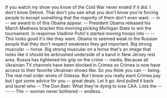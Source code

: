 If you watch my show you know of the Cold War never ended if it did. I don't know Detroit. That don't you see what you don't know you're forcing people to except something that the majority of them don't even want. -- in -- we award to of this Obama appear. -- President Obama released his March Madness bracket this morning picking Michigan State to win the tournament. In response Vladimir Putin's started moving troops into -- -- This looks good it's like they want. Obama to seemed weak to the Russian people that they don't respect weakness they got important. Big strong muscular -- horse. Big strong muscular on a horse that's an image that looks like it should be airbrushed underside of a band in New Jersey rest area. Russia has tightened his grip on the crime -- media. Because all Ukrainian TV channels have been blocked in Crimea so Crimea is now have access to their favorite Ukrainian shows like. So you think you can -- being. The real mail order wives of Odessa. But I know you really want Crimea pay but I got some advice for you -- great deals. Let it go. And pulled it back and laurel who -- The Don Baer. What they're dying to lose CAA. Lists the -- -- -- The -- woman never bothered -- endless.